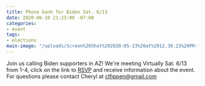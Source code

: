 ```yaml
---
title: Phone bank for Biden Sat. 6/13
date: 2020-06-10 21:23:00 -07:00
categories:
- event
tags:
- elections
main-image: "/uploads/Screen%20Shot%202020-05-23%20at%2012.30.23%20PM-f8e209.png"
---
```


Join us calling Biden supporters in AZ! We're meeting Virtually Sat. 6/13 from 1-4, click on the link to [RSVP](https://docs.google.com/forms/d/e/1FAIpQLScMZi69Gx2SNpSOaufNXkq6qG3UELt1i0Eqm55q08CzqMRzmQ/viewform) and receive information about the event.  For questions please contact Cheryl at clfippen@gmail.com